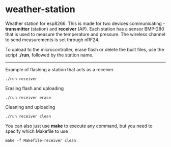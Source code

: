 # weather-station

Weather station for esp8266. This is made for two devices communicating - **transmitter** (station) and **receiver** (AP). 
Each station has a sensor BMP-280 that is used to measure the temperature and pressure. The wireless channel to send measurements is set through nRF24.

To upload to the microcontroller, erase flash or delete the built files, use the script **./run**, followed by the station name.

---
Example of flashing a station that acts as a receiver.
```
./run receiver
```
Erasing flash and uploading
```
./run receiver erase
```
Cleaning and uploading
```
./run receiver clean
```
You can also just use **make** to execute any command, but you need to specify which Makefile to use
```
make -f Makefile-receiver clean
```
